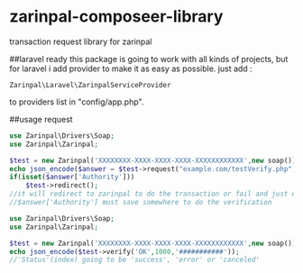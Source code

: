 # zarinpal-composeer-library
transaction request library for zarinpal

##laravel ready
this package is going to work with all kinds of projects, but for laravel i add provider to make it as easy as possible.
just add :
```
Zarinpal\Laravel\ZarinpalServiceProvider
```
to providers list in "config/app.php".

##usage
request
```php
use Zarinpal\Drivers\Soap;
use Zarinpal\Zarinpal;

$test = new Zarinpal('XXXXXXXX-XXXX-XXXX-XXXX-XXXXXXXXXXXX',new soap());
echo json_encode($answer = $test->request("example.com/testVerify.php",1000,'testing'));
if(isset($answer['Authority']))
    $test->redirect();
//it will redirect to zarinpal to do the transaction or fail and just echo the errors.
//$answer['Authority'] must save somewhere to do the verification  
```
```php
use Zarinpal\Drivers\Soap;
use Zarinpal\Zarinpal;

$test = new Zarinpal('XXXXXXXX-XXXX-XXXX-XXXX-XXXXXXXXXXXX',new soap());
echo json_encode($test->verify('OK',1000,'###########'));
//'Status'(index) going to be 'success', 'error' or 'canceled'
```